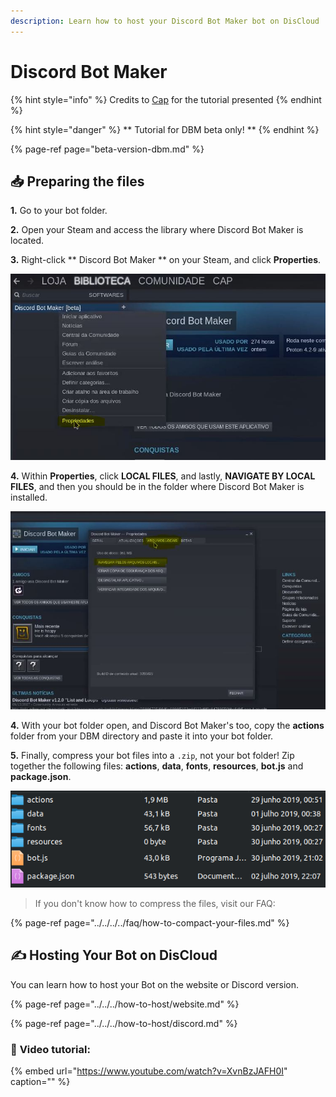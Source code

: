 ```yaml
---
description: Learn how to host your Discord Bot Maker bot on DisCloud
---
```


# Discord Bot Maker

{% hint style="info" %}
Credits to [Cap](https://discordapp.com/users/293860296542388234) for the tutorial presented
{% endhint %}

{% hint style="danger" %}
** Tutorial for DBM beta only! **
{% endhint %}

{% page-ref page="beta-version-dbm.md" %}

## 📥 Preparing the files

**1.** Go to your bot folder.

**2.** Open your Steam and access the library where Discord Bot Maker is located.

**3.** Right-click ** Discord Bot Maker ** on your Steam, and click **Properties**.

![Click on Properties](../../../../.gitbook/assets/1.JPG)

**4.** Within **Properties**, click **LOCAL FILES**, and lastly, **NAVIGATE BY LOCAL FILES**, and then you should be in the folder where Discord Bot Maker is installed.

![Click LOCAL FILES, last, NAVIGATE BY LOCAL FILES](../../../../.gitbook/assets/2.JPG)

**4.** With your bot folder open, and Discord Bot Maker's too, copy the **actions** folder from your DBM directory and paste it into your bot folder.

**5.** Finally, compress your bot files into a `.zip`, not your bot folder! Zip together the following files: **actions**, **data**, **fonts**, **resources**, **bot.js** and **package.json**.

![](../../../../.gitbook/assets/image%20%2836%29.png)

> If you don't know how to compress the files, visit our FAQ:

{% page-ref page="../../../../faq/how-to-compact-your-files.md" %}

## ✍ Hosting Your Bot on DisCloud

You can learn how to host your Bot on the website or Discord version.

{% page-ref page="../../../how-to-host/website.md" %}

{% page-ref page="../../../how-to-host/discord.md" %}

### 🎥 **Video tutorial**:

{% embed url="https://www.youtube.com/watch?v=XvnBzJAFH0I" caption="" %}


